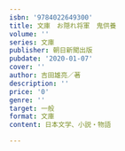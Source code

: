 ```yaml
---
isbn: '9784022649300'
title: 文庫　お隠れ将軍　鬼供養
volume: ''
series: 文庫
publisher: 朝日新聞出版
pubdate: '2020-01-07'
cover: ''
author: 吉田雄亮／著
description: ''
price: '0'
genre: ''
target: 一般
format: 文庫
content: 日本文学、小説・物語

---
```

